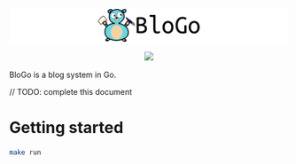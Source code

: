 <img src="img/logo.png">

<p align="center">
  <a href="https://codeclimate.com/github/fulldump/blogo/maintainability"><img src="https://api.codeclimate.com/v1/badges/4612a02cee845353a921/maintainability" /></a>
</p>



BloGo is a blog system in Go.

// TODO: complete this document


# Getting started

```sh
make run
```

